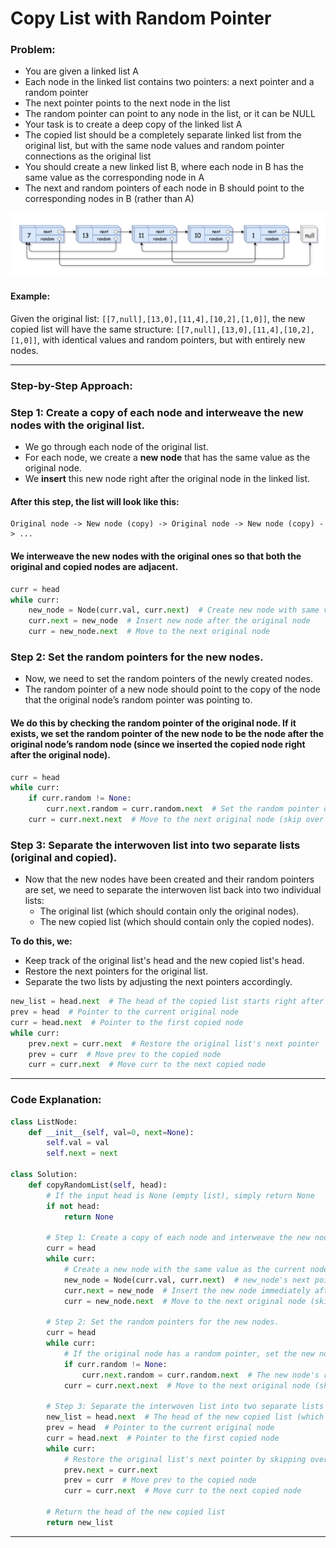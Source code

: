 # Copy List with Random Pointer

### **Problem:**
- You are given a linked list A
- Each node in the linked list contains two pointers: a next pointer and a random pointer 
- The next pointer points to the next node in the list 
- The random pointer can point to any node in the list, or it can be NULL 
- Your task is to create a deep copy of the linked list A 
- The copied list should be a completely separate linked list from the original list, but with the same node values and random pointer connections as the original list 
- You should create a new linked list B, where each node in B has the same value as the corresponding node in A 
- The next and random pointers of each node in B should point to the corresponding nodes in B (rather than A)

![remove_nth_node_from_end.jpg](../static/images/copy_list_with_random_pointer.png)

#### **Example:**

Given the original list: `[[7,null],[13,0],[11,4],[10,2],[1,0]]`, the new copied list will have the same structure: `[[7,null],[13,0],[11,4],[10,2],[1,0]]`, with identical values and random pointers, but with entirely new nodes.

---

### **Step-by-Step Approach:**

### Step 1: Create a copy of each node and interweave the new nodes with the original list.

- We go through each node of the original list.
- For each node, we create a **new node** that has the same value as the original node.
- We **insert** this new node right after the original node in the linked list.
  
#### After this step, the list will look like this:

```
Original node -> New node (copy) -> Original node -> New node (copy) -> ...
```

#### We interweave the new nodes with the original ones so that both the original and copied nodes are adjacent.

```python
curr = head
while curr:
    new_node = Node(curr.val, curr.next)  # Create new node with same value as current node
    curr.next = new_node  # Insert new node after the original node
    curr = new_node.next  # Move to the next original node
```

### Step 2: Set the random pointers for the new nodes.

- Now, we need to set the random pointers of the newly created nodes.
- The random pointer of a new node should point to the copy of the node that the original node’s random pointer was pointing to.


#### We do this by checking the random pointer of the original node. If it exists, we set the random pointer of the new node to be the node after the original node’s random node (since we inserted the copied node right after the original node).

```python
curr = head
while curr:
    if curr.random != None:
        curr.next.random = curr.random.next  # Set the random pointer of the new node
    curr = curr.next.next  # Move to the next original node (skip over the new node)
```

### Step 3: Separate the interwoven list into two separate lists (original and copied).

- Now that the new nodes have been created and their random pointers are set, we need to separate the interwoven list back into two individual lists:
  - The original list (which should contain only the original nodes).
  - The new copied list (which should contain only the copied nodes).

**To do this, we:**

- Keep track of the original list's head and the new copied list's head.
- Restore the next pointers for the original list.  
- Separate the two lists by adjusting the next pointers accordingly.

```python
new_list = head.next  # The head of the copied list starts right after the original head
prev = head  # Pointer to the current original node
curr = head.next  # Pointer to the first copied node
while curr:
    prev.next = curr.next  # Restore the original list's next pointer
    prev = curr  # Move prev to the copied node
    curr = curr.next  # Move curr to the next copied node
```

---

### **Code Explanation**:

```python
class ListNode:
    def __init__(self, val=0, next=None):
        self.val = val
        self.next = next

class Solution:
    def copyRandomList(self, head):
        # If the input head is None (empty list), simply return None
        if not head:
            return None

        # Step 1: Create a copy of each node and interweave the new nodes with the original list.
        curr = head
        while curr:
            # Create a new node with the same value as the current node
            new_node = Node(curr.val, curr.next)  # new_node's next pointer initially points to the original next
            curr.next = new_node  # Insert the new node immediately after the current node
            curr = new_node.next  # Move to the next original node (skipping the new node)

        # Step 2: Set the random pointers for the new nodes.
        curr = head
        while curr:
            # If the original node has a random pointer, set the new node's random pointer
            if curr.random != None:
                curr.next.random = curr.random.next  # The new node's random pointer points to the copied random node
            curr = curr.next.next  # Move to the next original node (skipping the newly inserted node)

        # Step 3: Separate the interwoven list into two separate lists (original and copied).
        new_list = head.next  # The head of the new copied list (which starts right after the original head)
        prev = head  # Pointer to the current original node
        curr = head.next  # Pointer to the first copied node
        while curr:
            # Restore the original list's next pointer by skipping over the copied nodes
            prev.next = curr.next
            prev = curr  # Move prev to the copied node
            curr = curr.next  # Move curr to the next copied node
        
        # Return the head of the new copied list
        return new_list
```

---
